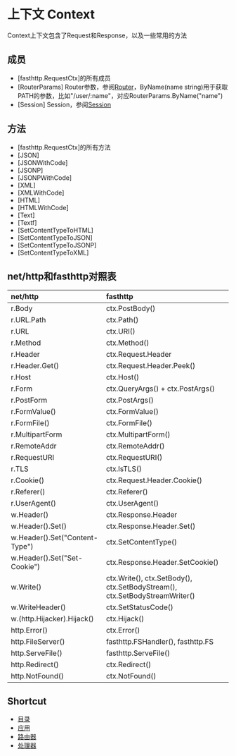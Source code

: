 # 上下文 Context
Context上下文包含了Request和Response，以及一些常用的方法

## 成员
* [fasthttp.RequestCtx]的所有成员
* [RouterParams] Router参数，参阅[Router](router.md)，ByName(name string)用于获取PATH的参数，比如"/user/:name"，对应RouterParams.ByName("name")
* [Session] Session，参阅[Session](session.md)

## 方法
* [fasthttp.RequestCtx]的所有方法
* [JSON]
* [JSONWithCode]
* [JSONP]
* [JSONPWithCode]
* [XML]
* [XMLWithCode]
* [HTML]
* [HTMLWithCode]
* [Text]
* [Textf]
* [SetContentTypeToHTML]
* [SetContentTypeToJSON]
* [SetContentTypeToJSONP]
* [SetContentTypeToXML]

## net/http和fasthttp对照表
| net/http                       | fasthttp                                                                      |
| :------------------------------| :-----------------------------------------------------------------------------|
|r.Body                          |ctx.PostBody()                                                                 |
|r.URL.Path                      |ctx.Path()                                                                     |
|r.URL                           |ctx.URI()                                                                      |
|r.Method                        |ctx.Method()                                                                   |
|r.Header                        |ctx.Request.Header                                                             |
|r.Header.Get()                  |ctx.Request.Header.Peek()                                                      |
|r.Host                          |ctx.Host()                                                                     |
|r.Form                          |ctx.QueryArgs() + ctx.PostArgs()                                               |
|r.PostForm                      |ctx.PostArgs()                                                                 |
|r.FormValue()                   |ctx.FormValue()                                                                |
|r.FormFile()                    |ctx.FormFile()                                                                 |
|r.MultipartForm                 |ctx.MultipartForm()                                                            |
|r.RemoteAddr                    |ctx.RemoteAddr()                                                               |
|r.RequestURI                    |ctx.RequestURI()                                                               |
|r.TLS                           |ctx.IsTLS()                                                                    |
|r.Cookie()                      |ctx.Request.Header.Cookie()                                                    |
|r.Referer()                     |ctx.Referer()                                                                  |
|r.UserAgent()                   |ctx.UserAgent()                                                                |
|w.Header()                      |ctx.Response.Header                                                            |
|w.Header().Set()                |ctx.Response.Header.Set()                                                      |
|w.Header().Set("Content-Type")  |ctx.SetContentType()                                                           |
|w.Header().Set("Set-Cookie")    |ctx.Response.Header.SetCookie()                                                |
|w.Write()                       |ctx.Write(), ctx.SetBody(), ctx.SetBodyStream(), ctx.SetBodyStreamWriter()     |
|w.WriteHeader()                 |ctx.SetStatusCode()                                                            |
|w.(http.Hijacker).Hijack()      |ctx.Hijack()                                                                   |
|http.Error()                    |ctx.Error()                                                                    |
|http.FileServer()               |fasthttp.FSHandler(), fasthttp.FS                                              |
|http.ServeFile()                |fasthttp.ServeFile()                                                           |
|http.Redirect()                 |ctx.Redirect()                                                                 |
|http.NotFound()                 |ctx.NotFound()                                                                 |

## Shortcut
* [目录](README.md)
* [应用](application.md)
* [路由器](router.md)
* [处理器](handler.md)
